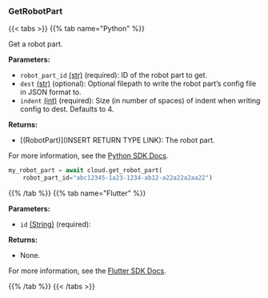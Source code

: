 ### GetRobotPart

{{< tabs >}}
{{% tab name="Python" %}}

Get a robot part.

**Parameters:**

- `robot_part_id` [(str)](https://docs.python.org/3/library/stdtypes.html#text-sequence-type-str) (required): ID of the robot part to get.
- `dest` [(str)](<INSERT PARAM TYPE LINK>) (optional): Optional filepath to write the robot part’s config file in JSON format to.
- `indent` [(int)](https://docs.python.org/3/library/stdtypes.html#numeric-types-int-float-complex) (required): Size (in number of spaces) of indent when writing config to dest. Defaults to 4.

**Returns:**

- [(RobotPart)](INSERT RETURN TYPE LINK): The robot part.

For more information, see the [Python SDK Docs](https://python.viam.dev/autoapi/viam/app/app_client/index.html#viam.app.app_client.AppClient.get_robot_part).

``` python {class="line-numbers linkable-line-numbers"}
my_robot_part = await cloud.get_robot_part(
    robot_part_id="abc12345-1a23-1234-ab12-a22a22a2aa22")
```

{{% /tab %}}
{{% tab name="Flutter" %}}

**Parameters:**

- `id` [(String)](https://api.flutter.dev/flutter/dart-core/String-class.html) (required):

**Returns:**

- None.

For more information, see the [Flutter SDK Docs](https://flutter.viam.dev/viam_protos.app.app/AppServiceClient/getRobotPart.html).

{{% /tab %}}
{{< /tabs >}}
